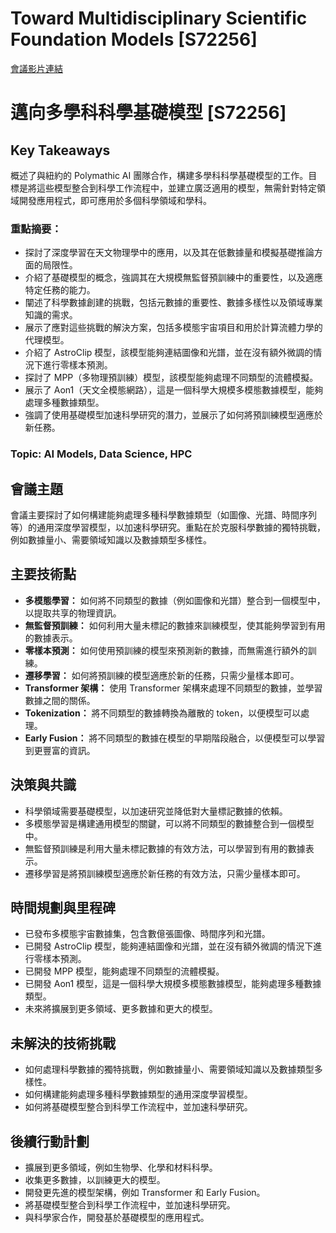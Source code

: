 # Toward Multidisciplinary Scientific Foundation Models [S72256]
[會議影片連結](https://www.nvidia.com/gtc/session-catalog/?search=Toward%20Multidisciplinary%20Scientific%20Foundation%20Models%20%5BS72256%5D&tab.catalogallsessionstab=16566177511100015Kus#/session/1726185731094001emx3)
# 邁向多學科科學基礎模型 [S72256]

## Key Takeaways
概述了與紐約的 Polymathic AI 團隊合作，構建多學科科學基礎模型的工作。目標是將這些模型整合到科學工作流程中，並建立廣泛適用的模型，無需針對特定領域開發應用程式，即可應用於多個科學領域和學科。
### 重點摘要：
*   探討了深度學習在天文物理學中的應用，以及其在低數據量和模擬基礎推論方面的局限性。
*   介紹了基礎模型的概念，強調其在大規模無監督預訓練中的重要性，以及適應特定任務的能力。
*   闡述了科學數據創建的挑戰，包括元數據的重要性、數據多樣性以及領域專業知識的需求。
*   展示了應對這些挑戰的解決方案，包括多模態宇宙項目和用於計算流體力學的代理模型。
*   介紹了 AstroClip 模型，該模型能夠連結圖像和光譜，並在沒有額外微調的情況下進行零樣本預測。
*   探討了 MPP（多物理預訓練）模型，該模型能夠處理不同類型的流體模擬。
*   展示了 Aon1（天文全模態網路），這是一個科學大規模多模態數據模型，能夠處理多種數據類型。
*   強調了使用基礎模型加速科學研究的潛力，並展示了如何將預訓練模型適應於新任務。
### Topic: AI Models, Data Science, HPC

## 會議主題
會議主要探討了如何構建能夠處理多種科學數據類型（如圖像、光譜、時間序列等）的通用深度學習模型，以加速科學研究。重點在於克服科學數據的獨特挑戰，例如數據量小、需要領域知識以及數據類型多樣性。

## 主要技術點
*   **多模態學習：** 如何將不同類型的數據（例如圖像和光譜）整合到一個模型中，以提取共享的物理資訊。
*   **無監督預訓練：** 如何利用大量未標記的數據來訓練模型，使其能夠學習到有用的數據表示。
*   **零樣本預測：** 如何使用預訓練的模型來預測新的數據，而無需進行額外的訓練。
*   **遷移學習：** 如何將預訓練的模型適應於新的任務，只需少量樣本即可。
*   **Transformer 架構：** 使用 Transformer 架構來處理不同類型的數據，並學習數據之間的關係。
*   **Tokenization：** 將不同類型的數據轉換為離散的 token，以便模型可以處理。
*   **Early Fusion：** 將不同類型的數據在模型的早期階段融合，以便模型可以學習到更豐富的資訊。

## 決策與共識
*   科學領域需要基礎模型，以加速研究並降低對大量標記數據的依賴。
*   多模態學習是構建通用模型的關鍵，可以將不同類型的數據整合到一個模型中。
*   無監督預訓練是利用大量未標記數據的有效方法，可以學習到有用的數據表示。
*   遷移學習是將預訓練模型適應於新任務的有效方法，只需少量樣本即可。

## 時間規劃與里程碑
*   已發布多模態宇宙數據集，包含數億張圖像、時間序列和光譜。
*   已開發 AstroClip 模型，能夠連結圖像和光譜，並在沒有額外微調的情況下進行零樣本預測。
*   已開發 MPP 模型，能夠處理不同類型的流體模擬。
*   已開發 Aon1 模型，這是一個科學大規模多模態數據模型，能夠處理多種數據類型。
*   未來將擴展到更多領域、更多數據和更大的模型。

## 未解決的技術挑戰
*   如何處理科學數據的獨特挑戰，例如數據量小、需要領域知識以及數據類型多樣性。
*   如何構建能夠處理多種科學數據類型的通用深度學習模型。
*   如何將基礎模型整合到科學工作流程中，並加速科學研究。

## 後續行動計劃
*   擴展到更多領域，例如生物學、化學和材料科學。
*   收集更多數據，以訓練更大的模型。
*   開發更先進的模型架構，例如 Transformer 和 Early Fusion。
*   將基礎模型整合到科學工作流程中，並加速科學研究。
*   與科學家合作，開發基於基礎模型的應用程式。
